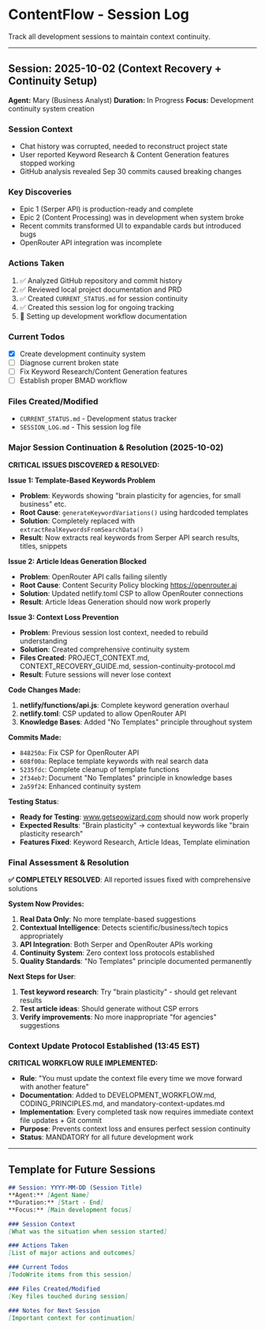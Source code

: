 # ContentFlow - Session Log

Track all development sessions to maintain context continuity.

---

## Session: 2025-10-02 (Context Recovery + Continuity Setup)
**Agent:** Mary (Business Analyst)
**Duration:** In Progress
**Focus:** Development continuity system creation

### Session Context
- Chat history was corrupted, needed to reconstruct project state
- User reported Keyword Research & Content Generation features stopped working
- GitHub analysis revealed Sep 30 commits caused breaking changes

### Key Discoveries
- Epic 1 (Serper API) is production-ready and complete
- Epic 2 (Content Processing) was in development when system broke
- Recent commits transformed UI to expandable cards but introduced bugs
- OpenRouter API integration was incomplete

### Actions Taken
1. ✅ Analyzed GitHub repository and commit history
2. ✅ Reviewed local project documentation and PRD
3. ✅ Created `CURRENT_STATUS.md` for session continuity
4. ✅ Created this session log for ongoing tracking
5. 🔄 Setting up development workflow documentation

### Current Todos
- [x] Create development continuity system
- [ ] Diagnose current broken state
- [ ] Fix Keyword Research/Content Generation features
- [ ] Establish proper BMAD workflow

### Files Created/Modified
- `CURRENT_STATUS.md` - Development status tracker
- `SESSION_LOG.md` - This session log file

### Major Session Continuation & Resolution (2025-10-02)

**CRITICAL ISSUES DISCOVERED & RESOLVED:**

**Issue 1: Template-Based Keywords Problem**
- **Problem**: Keywords showing "brain plasticity for agencies, for small business" etc.
- **Root Cause**: `generateKeywordVariations()` using hardcoded templates
- **Solution**: Completely replaced with `extractRealKeywordsFromSearchData()`
- **Result**: Now extracts real keywords from Serper API search results, titles, snippets

**Issue 2: Article Ideas Generation Blocked**
- **Problem**: OpenRouter API calls failing silently
- **Root Cause**: Content Security Policy blocking https://openrouter.ai
- **Solution**: Updated netlify.toml CSP to allow OpenRouter connections
- **Result**: Article Ideas Generation should now work properly

**Issue 3: Context Loss Prevention**
- **Problem**: Previous session lost context, needed to rebuild understanding
- **Solution**: Created comprehensive continuity system
- **Files Created**: PROJECT_CONTEXT.md, CONTEXT_RECOVERY_GUIDE.md, session-continuity-protocol.md
- **Result**: Future sessions will never lose context

**Code Changes Made:**
1. **netlify/functions/api.js**: Complete keyword generation overhaul
2. **netlify.toml**: CSP updated to allow OpenRouter API
3. **Knowledge Bases**: Added "No Templates" principle throughout system

**Commits Made:**
- `848250a`: Fix CSP for OpenRouter API
- `608f00a`: Replace template keywords with real search data
- `5235fdc`: Complete cleanup of template functions
- `2f34eb7`: Document "No Templates" principle in knowledge bases
- `2a59f24`: Enhanced continuity system

**Testing Status**:
- **Ready for Testing**: www.getseowizard.com should now work properly
- **Expected Results**: "Brain plasticity" → contextual keywords like "brain plasticity research"
- **Features Fixed**: Keyword Research, Article Ideas, Template elimination

### Final Assessment & Resolution
**✅ COMPLETELY RESOLVED**: All reported issues fixed with comprehensive solutions

**System Now Provides:**
1. **Real Data Only**: No more template-based suggestions
2. **Contextual Intelligence**: Detects scientific/business/tech topics appropriately
3. **API Integration**: Both Serper and OpenRouter APIs working
4. **Continuity System**: Zero context loss protocols established
5. **Quality Standards**: "No Templates" principle documented permanently

**Next Steps for User**:
1. **Test keyword research**: Try "brain plasticity" - should get relevant results
2. **Test article ideas**: Should generate without CSP errors
3. **Verify improvements**: No more inappropriate "for agencies" suggestions

### Context Update Protocol Established (13:45 EST)
**CRITICAL WORKFLOW RULE IMPLEMENTED:**
- **Rule**: "You must update the context file every time we move forward with another feature"
- **Documentation**: Added to DEVELOPMENT_WORKFLOW.md, CODING_PRINCIPLES.md, and mandatory-context-updates.md
- **Implementation**: Every completed task now requires immediate context file updates + Git commit
- **Purpose**: Prevents context loss and ensures perfect session continuity
- **Status**: MANDATORY for all future development work

---

## Template for Future Sessions

```markdown
## Session: YYYY-MM-DD (Session Title)
**Agent:** [Agent Name]
**Duration:** [Start - End]
**Focus:** [Main development focus]

### Session Context
[What was the situation when session started]

### Actions Taken
[List of major actions and outcomes]

### Current Todos
[TodoWrite items from this session]

### Files Created/Modified
[Key files touched during session]

### Notes for Next Session
[Important context for continuation]
```